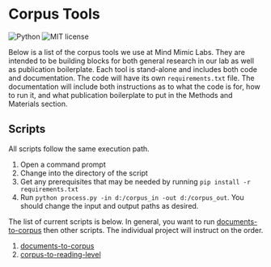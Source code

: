 # Corpus Tools

![Python](https://img.shields.io/badge/python-3.x-blue.svg)
![MIT license](https://img.shields.io/badge/License-MIT-green.svg)

Below is a list of the corpus tools we use at Mind Mimic Labs.
They are intended to be building blocks for both general research in our lab as well as publication boilerplate.
Each tool is stand-alone and includes both code and documentation.
The code will have its own `requirements.txt` file.
The documentation will include both instructions as to what the code is for, how to run it, and what publication boilerplate to put in the Methods and Materials section.

## Scripts

All scripts follow the same execution path.

1. Open a command prompt
2. Change into the directory of the script
3. Get any prerequisites that may be needed by running `pip install -r requirements.txt`
4. Run `python process.py -in d:/corpus_in -out d:/corpus_out`.
   You should change the input and output paths as desired.

The list of current scripts is below.
In general, you want to run [documents-to-corpus](./documents-to-corpus) then other scripts.
The individual project will instruct on the order. 

1. [documents-to-corpus](./documents-to-corpus)
2. [corpus-to-reading-level](./corpus-to-reading-level)
